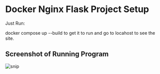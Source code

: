 # Docker Nginx Flask Project Setup

Just Run:

docker compose up --build to get it to run and go to locahost to see the site.

## Screenshot of Running Program
![snip](https://user-images.githubusercontent.com/61061400/152888708-91be5795-c441-4690-aa5e-982c3ee0e654.PNG)
